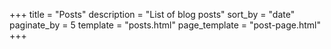 +++
title = "Posts"
description = "List of blog posts"
sort_by = "date"
paginate_by = 5
template = "posts.html"
page_template = "post-page.html"
+++

